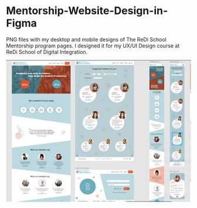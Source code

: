 # Mentorship-Website-Design-in-Figma
PNG files with my desktop and mobile designs of The ReDi School Mentorship program pages. 
I designed it for my UX/UI Design course at ReDi School of Digital Integration.

<img src="red.PNG" alt="screenshot">


